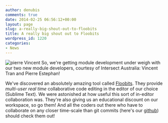 ```yaml
---
author: denubis
comments: true
date: 2014-02-25 06:56:12+00:00
layout: page
slug: a-really-big-shout-out-to-floobits
title: A really big shout out to Floobits
wordpress_id: 1220
categories:
- News
---
```


![pierre Vincent](wp-content/uploads//2014/02/pierreVincent1.jpg) So, we're getting module development under weigh with our two new module developers, courtesy of Intersect Australia: Vincent Tran and Pierre Estephan!

We've discovered an absolutely amazing tool called [Floobits](https://floobits.com/help/faq). They provide _multi-user real time_ collaborative code editing in the editor of our choice (Sublime Text). We were astonished at how useful this sort of in-editor collaboration was. They're also giving us an educational discount on our workspace, so go them! And all the coders out there who have to collaborate on any closer time-scale than git commits (here's our [github](https://github.com/FAIMS)) should check them out!
